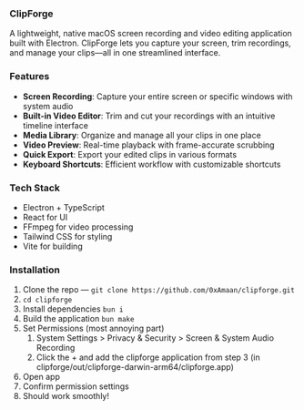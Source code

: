 ### ClipForge

A lightweight, native macOS screen recording and video editing application built with Electron. ClipForge lets you capture your screen, trim recordings, and manage your clips—all in one streamlined interface.

### Features

- **Screen Recording**: Capture your entire screen or specific windows with system audio
- **Built-in Video Editor**: Trim and cut your recordings with an intuitive timeline interface
- **Media Library**: Organize and manage all your clips in one place
- **Video Preview**: Real-time playback with frame-accurate scrubbing
- **Quick Export**: Export your edited clips in various formats
- **Keyboard Shortcuts**: Efficient workflow with customizable shortcuts

### Tech Stack

- Electron + TypeScript
- React for UI
- FFmpeg for video processing
- Tailwind CSS for styling
- Vite for building

### Installation

1. Clone the repo — `git clone https://github.com/0xAmaan/clipforge.git`
2. `cd clipforge`
3. Install dependencies `bun i`
4. Build the application `bun make`
5. Set Permissions (most annoying part)
   1. System Settings > Privacy & Security > Screen & System Audio Recording
   2. Click the + and add the clipforge application from step 3 (in clipforge/out/clipforge-darwin-arm64/clipforge.app)
6. Open app
7. Confirm permission settings
8. Should work smoothly!